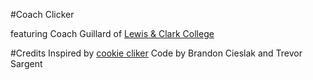 #Coach Clicker

featuring Coach Guillard of [Lewis & Clark College](http://www.lclark.edu)

#Credits
Inspired by [cookie cliker](http://orteil.dashnet.org/cookieclicker/)
Code by Brandon Cieslak and Trevor Sargent
